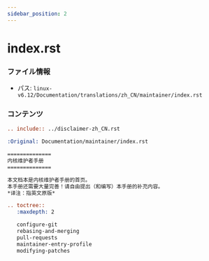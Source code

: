 ```yaml
---
sidebar_position: 2
---
```

# index.rst

### ファイル情報

- パス: `linux-v6.12/Documentation/translations/zh_CN/maintainer/index.rst`

### コンテンツ

```rst
.. include:: ../disclaimer-zh_CN.rst

:Original: Documentation/maintainer/index.rst

==============
内核维护者手册
==============

本文档本是内核维护者手册的首页。
本手册还需要大量完善！请自由提出（和编写）本手册的补充内容。
*译注：指英文原版*

.. toctree::
   :maxdepth: 2

   configure-git
   rebasing-and-merging
   pull-requests
   maintainer-entry-profile
   modifying-patches


```
